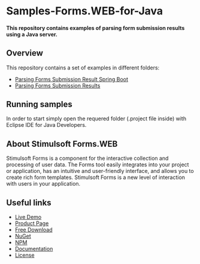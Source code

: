 # Samples-Forms.WEB-for-Java

#### This repository contains examples of parsing form submission results using a Java server.

## Overview
This repository contains a set of examples in different folders:
* [Parsing Forms Submission Result Spring Boot](https://github.com/stimulsoft/Samples-Reports.JAVA-for-Java-SE-and-Jakarta-EE/tree/master/Parsing%20Forms%20Submission%20Result%20Spring%20Boot)
* [Parsing Forms Submission Results](https://github.com/stimulsoft/Samples-Reports.JAVA-for-Java-SE-and-Jakarta-EE/tree/master/Parsing%20Forms%20Submission%20Results)

## Running samples
In order to start simply open the requered folder (.project file inside) with Eclipse IDE for Java Developers.

## About Stimulsoft Forms.WEB
Stimulsoft Forms is a component for the interactive collection and processing of user data. The Forms tool easily integrates into your project or application, has an intuitive and user-friendly interface, and allows you to create rich form templates. Stimulsoft Forms is a new level of interaction with users in your application.

## Useful links
* [Live Demo](http://demo.stimulsoft.com/#Net)
* [Product Page](https://www.stimulsoft.com/en/products/forms)
* [Free Download](https://www.stimulsoft.com/en/downloads)
* [NuGet](https://www.nuget.org/packages/Stimulsoft.Forms.Web)
* [NPM](https://www.npmjs.com/package/stimulsoft-forms)
* [Documentation](https://www.stimulsoft.com/en/documentation/online/programming-manual/forms_web.htm)
* [License](LICENSE.md)
